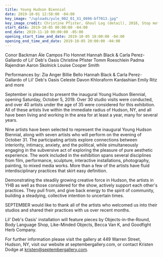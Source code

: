 ```yaml
---
title: Young Hudson Biennial
date: 2019-10-01 12:58:00 -04:00
key_image: "/uploads/yule_002_01_X1_0696-bf7013.jpg"
key_image_credit: Christine Pfister, Ghoul Log (detail), 2018, Stop motion animation
start_date: 2019-10-05 00:00:00 -04:00
end_date: 2019-11-10 00:00:00 -05:00
opening_start_time_and_date: 2019-10-05 18:00:00 -04:00
opening_end_time_and_date: 2019-10-05 20:00:00 -04:00
---
```


Conor Backman
Ále Campos
Flo Honnet
Hannah Black & Carla Perez-Gallardo of Lil' Deb's Oasis
Christine Pfister
Tomm Roeschlein
Padma Rajendran
Aaron Skolnick
Louise Cooper Smith

Performances by:
Zia Anger 
Billie Bello
Hannah Black & Carla Perez-Gallardo of Lil' Deb's Oasis
Celeste 
Davon
Khloraform Kardashian 
Emily Ritz
and more

September is pleased to present the inaugural Young Hudson Biennial, opening Saturday, October 5, 2019. Over 30 studio visits were conducted, and over 40 artists under the age of 35 were considered for this exhibition. All of these artists live within the immediate radius of Hudson, NY, and all have been living and working in the area for at least a year, many for several years.

Nine artists have been selected to represent the inaugural Young Hudson Biennial, along with seven artists who will perform on the evening of October 31. The participating artists explore connections between interiority, intimacy, anxiety, and the political, while simultaneously engaging in the subversive act of exploring the pleasure of pure aesthetic experience. The work included in the exhibition spans several disciplines from film, performance, sculpture, interactive installations, photography, painting, to mixed media works. More than a few of the artists have fluid interdisciplinary practices that skirt easy definition. 

Demonstrating the steadily growing creative force in Hudson, the artists in YHB as well as those considered for the show, actively support each other's practices. They pull from, and give back energy to the spirit of community, building a steadying, collective intention to uncertain times.

SEPTEMBER would like to thank all of the artists who welcomed us into their studios and shared their practices with us over recent months. 

Lil' Deb's Oasis' installation will feature pieces by Objects-in-the-Round, Body Language Shop, Like-Minded Objects, Becca Van K, and Goodfight Herb Company.

For further information please visit the gallery at 449 Warren Street, Hudson, NY, visit our website at septembergallery.com, or contact Kristen Dodge at kristen@septembergallery.com.
